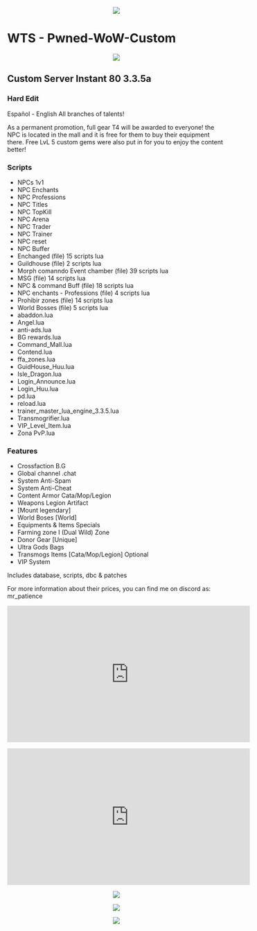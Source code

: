 <p align="center">
  <img src="https://github.com/jedagutavito/WIP-Pwned-WoW-Custom/assets/73094194/c9bd74ee-4343-4250-8731-b5b5afec8fb6">
</p>

# WTS - Pwned-WoW-Custom

<p align="center">
  <img src="https://github.com/jedagutavito/WIP-Pwned-WoW-Custom/assets/73094194/44fab9db-5b02-4b04-9f52-70f2c411717c">
</p>

## Custom Server Instant 80 3.3.5a

### Hard Edit

Español - English All branches of talents!

As a permanent promotion, full gear T4 will be awarded to everyone! the NPC is located in the mall and it is free for them to buy their equipment there. Free LvL 5 custom gems were also put in for you to enjoy the content better!

### Scripts

- NPCs 1v1
- NPC Enchants
- NPC Professions
- NPC Titles
- NPC TopKill
- NPC Arena
- NPC Trader
- NPC Trainer
- NPC reset
- NPC Buffer
- Enchanged (file) 15 scripts lua
- Guildhouse (file) 2 scripts lua
- Morph comanndo Event chamber (file) 39 scripts lua
- MSG (file) 14 scripts lua
- NPC & command Buff (file) 18 scripts lua
- NPC enchants - Professions (file) 4 scripts lua
- Prohibir zones (file) 14 scripts lua
- World Bosses (file) 5 scripts lua
- abaddon.lua
- Angel.lua
- anti-ads.lua
- BG rewards.lua
- Command_Mall.lua
- Contend.lua
- ffa_zones.lua
- GuidHouse_Huu.lua
- Isle_Dragon.lua
- Login_Announce.lua
- Login_Huu.lua
- pd.lua
- reload.lua
- trainer_master_lua_engine_3.3.5.lua
- Transmogrifier.lua
- VIP_Level_Item.lua
- Zona PvP.lua
  
### Features

- Crossfaction B.G
- Global channel .chat
- System Anti-Spam
- System Anti-Cheat
- Content Armor Cata/Mop/Legion
- Weapons Legion Artifact
- [Mount legendary]
- World Boses [World]
- Equipments & Items Specials
- Farming zone I (Dual Wild) Zone
- Donor Gear [Unique]
- Ultra Gods Bags
- Transmogs Items [Cata/Mop/Legion] Optional
- VIP System

Includes database, scripts, dbc & patches

For more information about their prices, you can find me on discord as: mr_patience

<p align="center">
  <iframe width="560" height="315" src="https://www.youtube.com/embed/nTROGSZZWV8" frameborder="0" allow="accelerometer; autoplay; clipboard-write; encrypted-media; gyroscope; picture-in-picture" allowfullscreen></iframe>
</p>

<p align="center">
  <iframe width="560" height="315" src="https://www.youtube.com/embed/SGkffpKa-wo" frameborder="0" allow="accelerometer; autoplay; clipboard-write; encrypted-media; gyroscope; picture-in-picture" allowfullscreen></iframe>
</p>

<p align="center">
  <img src="https://github.com/jedagutavito/WIP-Pwned-WoW-Custom/assets/73094194/46ca8cd8-e16e-4f85-96c0-2f5767b98652">
</p>

<p align="center">
  <img src="https://github.com/jedagutavito/WIP-Pwned-WoW-Custom/assets/73094194/86fa4210-5f02-4735-9cdc-88f95af92c76">
</p>

<p align="center">
  <img src="https://github.com/jedagutavito/WIP-Pwned-WoW-Custom/assets/73094194/6ad8cc88-8620-4a09-a743-997aa93d7ab0">
</p>
